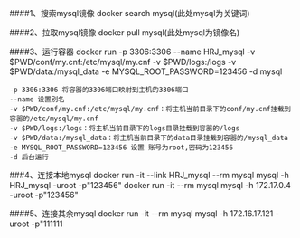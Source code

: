 ####1、搜索mysql镜像
docker search mysql(此处mysql为关键词)

####2、拉取mysql镜像
docker pull mysql(此处mysql为镜像名)

####3、运行容器
docker run -p 3306:3306 --name HRJ_mysql -v $PWD/conf/my.cnf:/etc/mysql/my.cnf -v $PWD/logs:/logs -v $PWD/data:/mysql_data -e MYSQL_ROOT_PASSWORD=123456 -d mysql
```
-p 3306:3306 将容器的3306端口映射到主机的3306端口
--name 设置别名
-v $PWD/conf/my.cnf:/etc/mysql/my.cnf：将主机当前目录下的conf/my.cnf挂载到容器的/etc/mysql/my.cnf
-v $PWD/logs:/logs：将主机当前目录下的logs目录挂载到容器的/logs
-v $PWD/data:/mysql_data：将主机当前目录下的data目录挂载到容器的/mysql_data
-e MYSQL_ROOT_PASSWORD=123456 设置 账号为root,密码为123456
-d 后台运行
```

###4、连接本地mysql
docker run -it --link HRJ_mysql --rm mysql  mysql -h HRJ_mysql -uroot -p"123456"
docker run -it --rm mysql mysql -h 172.17.0.4 -uroot -p"123456"

####5、连接其余mysql
docker run -it --rm mysql mysql -h 172.16.17.121 -uroot -p"111111
